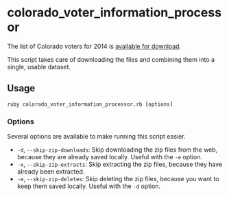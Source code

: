 # colorado_voter_information_processor

The list of Colorado voters for 2014 is [available for download](http://coloradovoters.info/download.html).

This script takes care of downloading the files and combining them into a
single, usable dataset.

## Usage

```
ruby colorado_voter_information_processor.rb [options]
```

### Options

Several options are available to make running this script easier.

- `-d`, `--skip-zip-downloads`: Skip downloading the zip files from the web,
  because they are already saved locally. Useful with the `-e` option.
- `-x`, `--skip-zip-extracts`: Skip extracting the zip files, because they
  have already been extracted.
- `-e`, `--skip-zip-deletes`: Skip deleting the zip files, because you want to
  keep them saved locally. Useful with the `-d` option.

